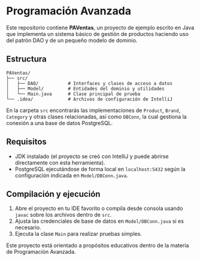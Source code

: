 # Programación Avanzada

Este repositorio contiene **PAVentas**, un proyecto de ejemplo escrito en Java que implementa un sistema básico de gestión de productos haciendo uso del patrón DAO y de un pequeño modelo de dominio.

## Estructura

```
PAVentas/
├── src/
│   ├── DAO/           # Interfaces y clases de acceso a datos
│   ├── Model/         # Entidades del dominio y utilidades
│   └── Main.java      # Clase principal de prueba
└── .idea/             # Archivos de configuración de IntelliJ
```

En la carpeta `src` encontrarás las implementaciones de `Product`, `Brand`, `Category` y otras clases relacionadas, así como `DBConn`, la cual gestiona la conexión a una base de datos PostgreSQL.

## Requisitos

- JDK instalado (el proyecto se creó con IntelliJ y puede abrirse directamente con esta herramienta).
- PostgreSQL ejecutándose de forma local en `localhost:5432` según la configuración indicada en `Model/DBConn.java`.

## Compilación y ejecución

1. Abre el proyecto en tu IDE favorito o compila desde consola usando `javac` sobre los archivos dentro de `src`.
2. Ajusta las credenciales de base de datos en `Model/DBConn.java` si es necesario.
3. Ejecuta la clase `Main` para realizar pruebas simples.

Este proyecto está orientado a propósitos educativos dentro de la materia de Programación Avanzada.
